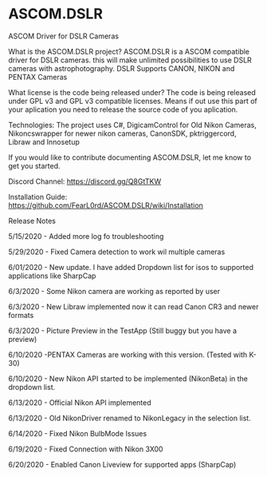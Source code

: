 # ASCOM.DSLR
ASCOM Driver for DSLR Cameras

What is the ASCOM.DSLR project?
ASCOM.DSLR is a ASCOM compatible driver for DSLR cameras. this will make unlimited possibilities to use DSLR cameras with astrophotography.
DSLR Supports CANON, NIKON and PENTAX Cameras

What license is the code being released under?
The code is being released under GPL v3 and GPL v3 compatible licenses. Means if out use this part of your aplication you need to release the source code of you aplication.

Technologies:
The project uses C#, DigicamControl for Old Nikon Cameras, Nikoncswrapper for newer nikon cameras, CanonSDK, pktriggercord, Libraw and Innosetup


If you would like to contribute documenting ASCOM.DSLR, let me know to get you started.

Discord Channel: https://discord.gg/Q8GtTKW

Installation Guide: https://github.com/FearL0rd/ASCOM.DSLR/wiki/Installation

Release Notes

5/15/2020 - Added more log fo troubleshooting

5/29/2020 - Fixed Camera detection to work wil multiple cameras

6/01/2020 - New update. I have added Dropdown list for isos to supported applications like SharpCap

6/3/2020 - Some Nikon camera are working as reported by user

6/3/2020 - New Libraw implemented now it can read Canon CR3 and newer formats

6/3/2020 - Picture Preview in the TestApp (Still buggy but you have a preview)

6/10/2020 -PENTAX Cameras are working with this version. (Tested with K-30)

6/10/2020 - New Nikon API started to be implemented (NikonBeta) in the dropdown list.

6/13/2020 - Official Nikon API implemented

6/13/2020 - Old NikonDriver renamed to NikonLegacy in the selection list.

6/14/2020 - Fixed  Nikon BulbMode Issues

6/19/2020 - Fixed Connection with Nikon 3X00

6/20/2020 - Enabled Canon Liveview for supported apps (SharpCap)

